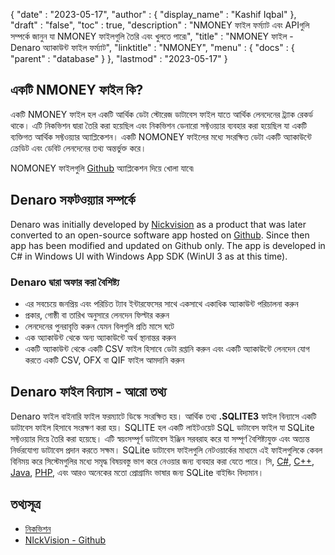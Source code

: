 {
  "date" : "2023-05-17",
  "author" : {
    "display_name" : "Kashif Iqbal"
},
  "draft" : "false",
  "toc" : true,
  "description" : "NMONEY ফাইল ফর্ম্যাট এবং APIগুলি সম্পর্কে জানুন যা NMONEY ফাইলগুলি তৈরি এবং খুলতে পারে৷",
  "title" : "NMONEY ফাইল - Denaro অ্যাকাউন্ট ফাইল ফর্ম্যাট",
  "linktitle" : "NMONEY",
  "menu" : {
    "docs" : {
      "parent" : "database"
}
},
  "lastmod" : "2023-05-17"
}

## একটি NMONEY ফাইল কি?

একটি NMONEY ফাইল হল একটি আর্থিক ডেটা স্টোরেজ ডাটাবেস ফাইল যাতে আর্থিক লেনদেনের ট্র্যাক রেকর্ড থাকে। এটি নিকভিশন দ্বারা তৈরি করা হয়েছিল এবং নিকভিশন ডেনারো সফ্টওয়্যার ব্যবহার করা হয়েছিল যা একটি ব্যক্তিগত আর্থিক সফ্টওয়্যার অ্যাপ্লিকেশন। একটি NOMONEY ফাইলের মধ্যে সংরক্ষিত ডেটা একটি অ্যাকাউন্টে ক্রেডিট এবং ডেবিট লেনদেনের তথ্য অন্তর্ভুক্ত করে।

NOMONEY ফাইলগুলি [Github](https://github.com/NickvisionApps/Denaro) অ্যাপ্লিকেশন দিয়ে খোলা যাবে৷

## Denaro সফটওয়্যার সম্পর্কে

Denaro was initially developed by [Nickvision](https://nickvision.org/) as a product that was later converted to an open-source software app hosted on [Github](https://github.com/NickvisionApps/Denaro). Since then app has been modified and updated on Github only. The app is developed in C# in Windows UI with Windows App SDK (WinUI 3 as at this time).

### Denaro দ্বারা অফার করা বৈশিষ্ট্য

 * এর সবচেয়ে জনপ্রিয় এবং পরিচিত ট্যাব ইন্টারফেসের সাথে একসাথে একাধিক অ্যাকাউন্ট পরিচালনা করুন
 * প্রকার, গোষ্ঠী বা তারিখ অনুসারে লেনদেন ফিল্টার করুন
 * লেনদেনের পুনরাবৃত্তি করুন যেমন বিলগুলি প্রতি মাসে ঘটে
 * এক অ্যাকাউন্ট থেকে অন্য অ্যাকাউন্টে অর্থ স্থানান্তর করুন
 * একটি অ্যাকাউন্ট থেকে একটি CSV ফাইল হিসাবে ডেটা রপ্তানি করুন এবং একটি অ্যাকাউন্টে লেনদেন যোগ করতে একটি CSV, OFX বা QIF ফাইল আমদানি করুন

## Denaro ফাইল বিন্যাস - আরো তথ্য

Denaro ফাইল বাইনারি ফাইল ফরম্যাটে ডিস্কে সংরক্ষিত হয়। আর্থিক তথ্য **.SQLITE3** ফাইল বিন্যাসে একটি ডাটাবেস ফাইল হিসাবে সংরক্ষণ করা হয়। SQLITE হল একটি লাইটওয়েট SQL ডাটাবেস ফাইল যা SQLite সফ্টওয়্যার দিয়ে তৈরি করা হয়েছে। এটি স্বয়ংসম্পূর্ণ ডাটাবেস ইঞ্জিন সরবরাহ করে যা সম্পূর্ণ বৈশিষ্ট্যযুক্ত এবং অত্যন্ত নির্ভরযোগ্য ডাটাবেস প্রদান করতে সক্ষম। SQLite ডাটাবেস ফাইলগুলি নেটওয়ার্কের মাধ্যমে এই ফাইলগুলিকে কেবল বিনিময় করে সিস্টেমগুলির মধ্যে সমৃদ্ধ বিষয়বস্তু ভাগ করে নেওয়ার জন্য ব্যবহার করা যেতে পারে। সি, [C#](/programming/cs/), [C++](/programming/cpp/), [Java](/programming/java/), [PHP](/programming/php/), এবং আরও অনেকের মতো প্রোগ্রামিং ভাষার জন্য SQLite বাইন্ডিং বিদ্যমান।

## তথ্যসূত্র

 * [নিকভিশন](https://nickvision.org/)
 * [NIckVision - Github](https://github.com/NickvisionApps/Denaro)

